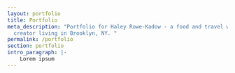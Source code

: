 ```yaml
---
layout: portfolio
title: Portfolio
meta_description: "Portfolio for Haley Rowe-Kadow - a food and travel writer and content
  creator living in Brooklyn, NY. "
permalink: /portfolio
section: portfolio
intro_paragraph: |-
    Lorem ipsum
---
```

